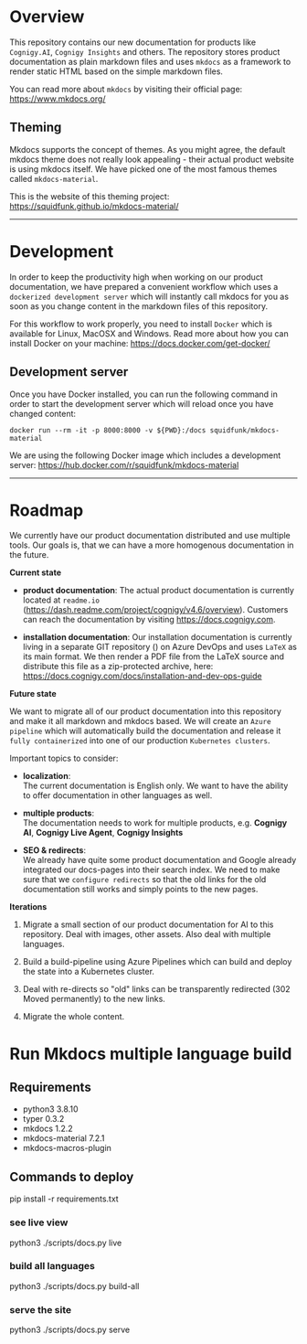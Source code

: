 # Overview
This repository contains our new documentation for products like `Cognigy.AI`, `Cognigy Insights` and others. The repository stores product documentation as plain markdown files and uses `mkdocs` as a framework to render static HTML based on the simple markdown files.

You can read more about `mkdocs` by visiting their official page:
https://www.mkdocs.org/

## Theming
Mkdocs supports the concept of themes. As you might agree, the default mkdocs theme does not really look appealing - their actual product website is using mkdocs itself. We have picked one of the most famous themes called `mkdocs-material`.

This is the website of this theming project:
https://squidfunk.github.io/mkdocs-material/

---
# Development
In order to keep the productivity high when working on our product documentation, we have prepared a convenient workflow which uses a `dockerized development server` which will instantly call mkdocs for you as soon as you change content in the markdown files of this repository.

For this workflow to work properly, you need to install `Docker` which is available for Linux, MacOSX and Windows. Read more about how you can install Docker on your machine: https://docs.docker.com/get-docker/

## Development server
Once you have Docker installed, you can run the following command in order to start the development server which will reload once you have changed content:
```
docker run --rm -it -p 8000:8000 -v ${PWD}:/docs squidfunk/mkdocs-material
```

We are using the following Docker image which includes a development server:
https://hub.docker.com/r/squidfunk/mkdocs-material

---
# Roadmap
We currently have our product documentation distributed and use multiple tools. Our goals is, that we can have a more homogenous documentation in the future.

**Current state**
- **product documentation**:
  The actual product documentation is currently located at `readme.io` (https://dash.readme.com/project/cognigy/v4.6/overview). Customers can reach the documentation by visiting https://docs.cognigy.com.

- **installation documentation**:
  Our installation documentation is currently living in a separate GIT repository () on Azure DevOps and uses `LaTeX` as its main format. We then render a PDF file from the LaTeX source and distribute this file as a zip-protected archive, here: https://docs.cognigy.com/docs/installation-and-dev-ops-guide

**Future state**

We want to migrate all of our product documentation into this repository and make it all markdown and mkdocs based. We will create an `Azure pipeline` which will automatically build the documentation and release it `fully containerized` into one of our production `Kubernetes clusters`.

Important topics to consider:
- **localization**:<br>
  The current documentation is English only. We want to have the ability to offer documentation in other languages as well.

- **multiple products**:<br>
  The documentation needs to work for multiple products, e.g. **Cognigy AI**, **Cognigy Live Agent**, **Cognigy Insights**

- **SEO & redirects**:<br>
  We already have quite some product documentation and Google already integrated our docs-pages into their search index. We need to make sure that we `configure redirects` so that the old links for the old documentation still works and simply points to the new pages.

**Iterations**

1. Migrate a small section of our product documentation for AI to this repository. Deal with images, other assets. Also deal with multiple languages.

2. Build a build-pipeline using Azure Pipelines which can build and deploy the state into a Kubernetes cluster.

3. Deal with re-directs so "old" links can be transparently redirected (302 Moved permanently) to the new links.

4. Migrate the whole content.

# Run Mkdocs multiple language build
## Requirements

- python3 3.8.10
- typer 0.3.2
- mkdocs 1.2.2
- mkdocs-material 7.2.1
- mkdocs-macros-plugin

## Commands to deploy

 pip install -r requirements.txt

### see live view
python3 ./scripts/docs.py live 

### build all languages
python3 ./scripts/docs.py build-all

### serve the site
python3 ./scripts/docs.py serve